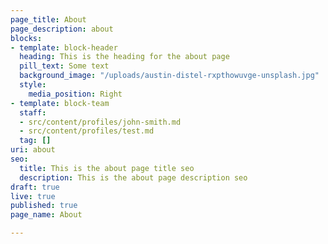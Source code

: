 ```yaml
---
page_title: About
page_description: about
blocks:
- template: block-header
  heading: This is the heading for the about page
  pill_text: Some text
  background_image: "/uploads/austin-distel-rxpthowuvge-unsplash.jpg"
  style:
    media_position: Right
- template: block-team
  staff:
  - src/content/profiles/john-smith.md
  - src/content/profiles/test.md
  tag: []
uri: about
seo:
  title: This is the about page title seo
  description: This is the about page description seo
draft: true
live: true
published: true
page_name: About

---
```

